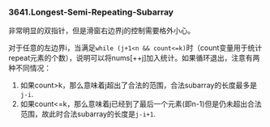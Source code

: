 ### 3641.Longest-Semi-Repeating-Subarray

非常明显的双指针，但是滑窗右边界j的控制需要格外小心。

对于任意的左边界i，当满足`while (j+1<n && count<=k)`时（count变量用于统计repeat元素的个数），说明可以将nums[++j]加入统计。如果循环退出，注意有两种不同情况：
1. 如果count>k，那么意味着j超出了合法的范围，合法subarray的长度最多是`j-i`.
2. 如果count<=k，那么意味着j已经到了最后一个元素(即n-1)但是仍未超出合法范围，故此时合法subarray的长度是`j-i+1`.
